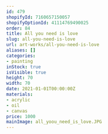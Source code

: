 ```yaml
---
id: 479
shopifyId: 7160657150057
shopifyOptionId: 41114769490025
order: 84
title: All you need is love
slug: all-you-need-is-love
url: art-works/all-you-need-is-love
aliases: []
categories:
- painting
inStock: true
isVisible: true
height: 70
width: 70
date: 2021-01-01T00:00:00Z
materials:
- acrylic
- oil
- canvas
price: 1000
mainImage: all_yoou_need_is_love.JPG
---
```

